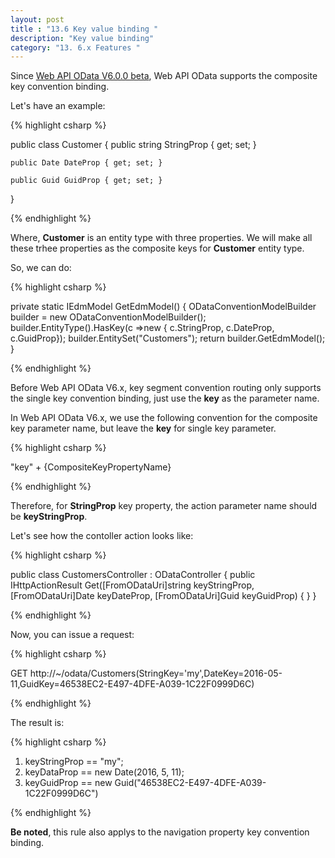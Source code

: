 ```yaml
---
layout: post
title : "13.6 Key value binding "
description: "Key value binding"
category: "13. 6.x Features "
---
```


Since [Web API OData V6.0.0 beta](https://www.nuget.org/packages/Microsoft.AspNet.OData/6.0.0-beta2), Web API OData supports the composite key convention binding.

Let's have an example:

{% highlight csharp %}

public class Customer
{
    public string StringProp { get; set; }
	
    public Date DateProp { get; set; }

    public Guid GuidProp { get; set; }
}

{% endhighlight %}

Where, **Customer** is an entity type with three properties.
We will make all these trhee properties as the composite keys for **Customer** entity type.

So, we can do:

{% highlight csharp %}

private static IEdmModel GetEdmModel()
{
    ODataConventionModelBuilder builder = new ODataConventionModelBuilder();
    builder.EntityType<Customer>().HasKey(c =>new { c.StringProp, c.DateProp, c.GuidProp});
	builder.EntitySet<Customer>("Customers");
	return builder.GetEdmModel();
}

{% endhighlight %}	

Before Web API OData V6.x, key segment convention routing only supports the single key convention binding, just use the **key** as the parameter name.

In Web API OData V6.x, we use the following convention for the composite key parameter name, but leave the **key** for single key parameter.

{% highlight csharp %}

"key" + {CompositeKeyPropertyName}

{% endhighlight %}		

Therefore, for **StringProp** key property, the action parameter name should be **keyStringProp**.

Let's see how the contoller action looks like:

{% highlight csharp %}

public class CustomersController : ODataController
{
    public IHttpActionResult Get([FromODataUri]string keyStringProp, [FromODataUri]Date keyDateProp, [FromODataUri]Guid keyGuidProp)
    {
    }
}

{% endhighlight %}		

Now, you can issue a request:

{% highlight csharp %}

GET http://~/odata/Customers(StringKey='my',DateKey=2016-05-11,GuidKey=46538EC2-E497-4DFE-A039-1C22F0999D6C)

{% endhighlight %}		

The result is:

{% highlight csharp %}

1. keyStringProp == "my";
2. keyDataProp == new Date(2016, 5, 11);
3. keyGuidProp == new Guid("46538EC2-E497-4DFE-A039-1C22F0999D6C")

{% endhighlight %}

**Be noted**, this rule also applys to the navigation property key convention binding.
